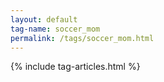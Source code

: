 ```yaml
---
layout: default
tag-name: soccer_mom
permalink: /tags/soccer_mom.html
---
```


{% include tag-articles.html %}
